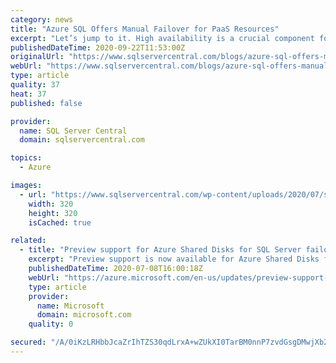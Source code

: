 ```yaml
---
category: news
title: "Azure SQL Offers Manual Failover for PaaS Resources"
excerpt: "Let’s jump to it. High availability is a crucial component for data professionals, even when operating in a cloud environment such as Azure. Thankfully, Microsoft Azure Platform as a Service (PaaS) is architected in a way that offers high availability ..."
publishedDateTime: 2020-09-22T11:53:00Z
originalUrl: "https://www.sqlservercentral.com/blogs/azure-sql-offers-manual-failover-for-paas-resources-2"
webUrl: "https://www.sqlservercentral.com/blogs/azure-sql-offers-manual-failover-for-paas-resources-2"
type: article
quality: 37
heat: 37
published: false

provider:
  name: SQL Server Central
  domain: sqlservercentral.com

topics:
  - Azure

images:
  - url: "https://www.sqlservercentral.com/wp-content/uploads/2020/07/sidebar-redgate-university_data-platform.png"
    width: 320
    height: 320
    isCached: true

related:
  - title: "Preview support for Azure Shared Disks for SQL Server failover cluster instance on Azure IaaS is now available"
    excerpt: "Preview support is now available for Azure Shared Disks for SQL Server failover cluster instance (SQL FCI) on Azure IaaS with SQL Server 2019 on Windows Server 2019 and higher."
    publishedDateTime: 2020-07-08T16:00:18Z
    webUrl: "https://azure.microsoft.com/en-us/updates/preview-support-for-azure-shared-disks-for-sql-server-failover-cluster-instance-on-azure-iaas-is-now-available/"
    type: article
    provider:
      name: Microsoft
      domain: microsoft.com
    quality: 0

secured: "/A/0iKzLRHbbJcaZrIhTZS30qdLrxA+wZUkXI0TarBM0nnP7zvdGsgDMwjXb2tB16SCoZDCM2xhMQ8T7VN1YiHd0r8vsXe5Y/0TqUJ5T9Bj7L0r+Llp7uDOwq6sxQOcs7DYxE5jJUPV609Y0CmrWPbgmLwoxOhrs5VPduTE9L3iheYW52m27TZ4PQXciUAQBDJV2s3L2ZmMRKnaF8FosmWtAiBhSzm4vwUWLwwk5GdbKPLqtO5q41t0sUOiy3l/DQkl2xrWQW1LgS+l3fN7WTHAiHMWKjppF/ro7X/ELSqv/utm3dK2Q5i8L4eja8Mgp9ZaXPA2Wu/zJQ8VQvCT6Xke/2XtC7vSlcs/WIewvRw4=;UOY/KPrskxFcT1T2exivSA=="
---
```


